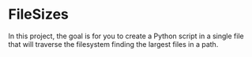 # FileSizes
In this project, the goal is for you to create a Python script in a single file that will traverse the filesystem finding the largest files in a path.

